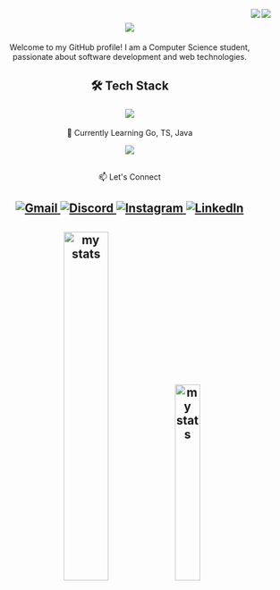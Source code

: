 <img align="right" src="https://visitor-badge.laobi.icu/badge?page_id=fhmianoor.fhmianoor"/> <img align="right" src="https://wakatime.com/badge/user/cf10267d-93a3-4141-8701-b99cd6c15cba.svg"/>


<h1 align="center">
<a href="https://git.io/typing-svg">
  <img src="https://readme-typing-svg.demolab.com/?font=Ringteous&size=25center=true&vCenter=true&width=500&height=70&duration=6000&lines=Hi There Im Muhamad Fahmi Aulia Noor"/>
</a>
</h1>

<p align="center"> Welcome to my GitHub profile! I am a Computer Science student, passionate about software development and web technologies.</p>

<h2 align="center">
  <p> 🛠 Tech Stack </p>
  <img align="center" src="https://skillicons.dev/icons?i=aws,mongodb,mysql,sequelize,laravel,nodejs,electron,docker,express,git,github,php,js&perline=12"/>
</h2>

<div align="center">
  <p> 🚀 Currently Learning Go, TS, Java </p>
  <img align="center" src="https://skillicons.dev/icons?i=go,java,typescript&perline=12"/>
</div>
<br>
<div align="center">
  <p> 📫 Let's Connect </p>
<h2>
  <a href="mailto:fahmianoor12@gmail.com" target="_blank">
    <img src="https://skillicons.dev/icons?i=gmail" alt="Gmail" />
  </a>
  <a href="https://discord.com/users/fahmianoor12" target="_blank">
    <img src="https://skillicons.dev/icons?i=discord" alt="Discord" />
  </a>
  <a href="https://www.instagram.com/fhmianoor/" target="_blank">
    <img src="https://skillicons.dev/icons?i=instagram" alt="Instagram" />
  </a>
  <a href="https://www.linkedin.com/in/muhamad-fahmi-aulia-noor/" target="_blank">
    <img src="https://skillicons.dev/icons?i=linkedin" alt="LinkedIn" />
  </a>
</h2>
</div>


<h2 align="center">
<img alt="my stats"  width="40%" src="https://github-readme-stats.vercel.app/api?username=fhmianoor&show_icons=true&theme=radical"/>

<img alt="my stats" width="30%" src="https://github-readme-stats.vercel.app/api/top-langs/?username=fhmianoor&layout=compact&show_icons=true&theme=radical"/> 
</h2>




